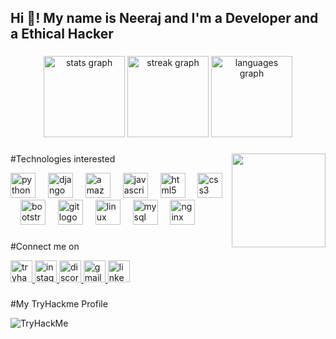 <h2 align="left">Hi 👋! My name is Neeraj and I'm a Developer and a Ethical Hacker </h2>




###

<div align="center">
  <img src="https://github-readme-stats.vercel.app/api?username=neerajy0326&hide_title=false&hide_rank=true&show_icons=true&include_all_commits=false&count_private=false&disable_animations=false&theme=radical&locale=en&hide_border=true" height="130" alt="stats graph"  />
  <img src="https://streak-stats.demolab.com?user=neerajy0326&locale=en&mode=daily&theme=merko&hide_border=false&border_radius=20" height="130" alt="streak graph"  />
  <img src="https://github-readme-stats.vercel.app/api/top-langs?username=neerajy0326&locale=en&hide_title=false&layout=compact&card_width=320&langs_count=4&theme=radical&hide_border=true" height="130" alt="languages graph"  />
</div>

###

<img align="right" height="150" src="https://img.freepik.com/free-vector/hacker-operating-laptop-cartoon-icon-illustration-technology-icon-concept-isolated-flat-cartoon-style_138676-2387.jpg?w=360"  />

###
#Technologies interested
<div align="left">
  <img src="https://cdn.jsdelivr.net/gh/devicons/devicon/icons/python/python-original.svg" height="40" alt="python logo"  />
  <img width="12" />
  <img src="https://skillicons.dev/icons?i=django" height="40" alt="django logo"  />
  <img width="12" />
  <img src="https://skillicons.dev/icons?i=aws" height="40" alt="amazonwebservices logo"  />
  <img width="12" />
  <img src="https://cdn.jsdelivr.net/gh/devicons/devicon/icons/javascript/javascript-original.svg" height="40" alt="javascript logo"  />
  <img width="12" />
  <img src="https://cdn.jsdelivr.net/gh/devicons/devicon/icons/html5/html5-original.svg" height="40" alt="html5 logo"  />
  <img width="12" />
  <img src="https://cdn.jsdelivr.net/gh/devicons/devicon/icons/css3/css3-original.svg" height="40" alt="css3 logo"  />
  <img width="12" />
  <img src="https://cdn.simpleicons.org/bootstrap/7952B3" height="40" alt="bootstrap logo"  />
  <img width="12" />
  <img src="https://cdn.simpleicons.org/git/F05032" height="40" alt="git logo"  />
  <img width="12" />
  <img src="https://cdn.simpleicons.org/linux/FCC624" height="40" alt="linux logo"  />
  <img width="12" />
  <img src="https://cdn.simpleicons.org/mysql/4479A1" height="40" alt="mysql logo"  />
  <img width="12" />
  <img src="https://cdn.simpleicons.org/nginx/009639" height="40" alt="nginx logo"  />
</div>

###
#Connect me on 
<div align="left">
  <a href="https:tryhackme.com/neerajy0326" target="_blank">
    <img src="https://img.shields.io/static/v1?message=TryHackMe&logo=tryhackme&label=&color=88cc14&logoColor=white&labelColor=&style=for-the-badge" height="35" alt="tryhackme logo"  />
  </a>
  <a href="https://instagram.com/neerajy0326" target="_blank">
    <img src="https://img.shields.io/static/v1?message=Instagram&logo=instagram&label=&color=E4405F&logoColor=white&labelColor=&style=for-the-badge" height="35" alt="instagram logo"  />
  </a>
  <a href="https://discord.com/channels/neerajy0326" target="_blank">
    <img src="https://img.shields.io/static/v1?message=Discord&logo=discord&label=&color=7289DA&logoColor=white&labelColor=&style=for-the-badge" height="35" alt="discord logo"  />
  </a>
  <a href="mail-to:neerajy0326@gmail.com" target="_blank">
    <img src="https://img.shields.io/static/v1?message=Gmail&logo=gmail&label=&color=D14836&logoColor=white&labelColor=&style=for-the-badge" height="35" alt="gmail logo"  />
  </a>
  <a href="https://linkedin.com/neerajy0326" target="_blank">
    <img src="https://img.shields.io/static/v1?message=LinkedIn&logo=linkedin&label=&color=0077B5&logoColor=white&labelColor=&style=for-the-badge" height="35" alt="linkedin logo"  />
  </a>
</div>

###
#My TryHackme Profile
<div align="left">
   <img src="https://tryhackme-badges.s3.amazonaws.com/neerajy2608.png" alt="TryHackMe">
</div>

###
   
